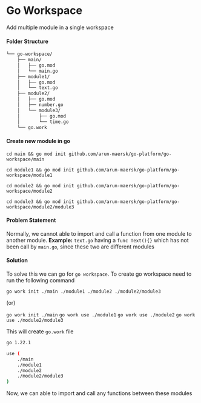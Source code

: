 # Go Workspace

Add multiple module in a single workspace

#### Folder Structure

```bash
└── go-workspace/
    ├── main/
    │   ├── go.mod
    │   └── main.go 
    ├── module1/
    │   ├── go.mod
    │   └── text.go
    ├── module2/
    │   ├── go.mod
    │   ├── number.go
    │   └── module3/
    │       ├── go.mod
    │       └── time.go
    └── go.work
```

#### Create new module in go 

`cd main && go mod init github.com/arun-maersk/go-platform/go-workspace/main`

`cd module1 && go mod init github.com/arun-maersk/go-platform/go-workspace/module1`

`cd module2 && go mod init github.com/arun-maersk/go-platform/go-workspace/module2`

`cd module3 && go mod init github.com/arun-maersk/go-platform/go-workspace/module2/module3`

#### Problem Statement
Normally, we cannot able to import and call a function from one module to another module. 
<b>Example:</b> `text.go` having a `func Text(){}` which has not been call by `main.go`, since these two are different modules

#### Solution
To solve this we can go for `go workspace`. To create go workspace need to run the following command

`go work init ./main ./module1 ./module2 ./module2/module3`

(or)

`go work init ./main`
`go work use ./module1`
`go work use ./module2`
`go work use ./module2/module3`


This will create `go.work` file

```bash
go 1.22.1

use (
	./main
	./module1
	./module2
	./module2/module3
)
```

Now, we can able to import and call any functions between these modules

